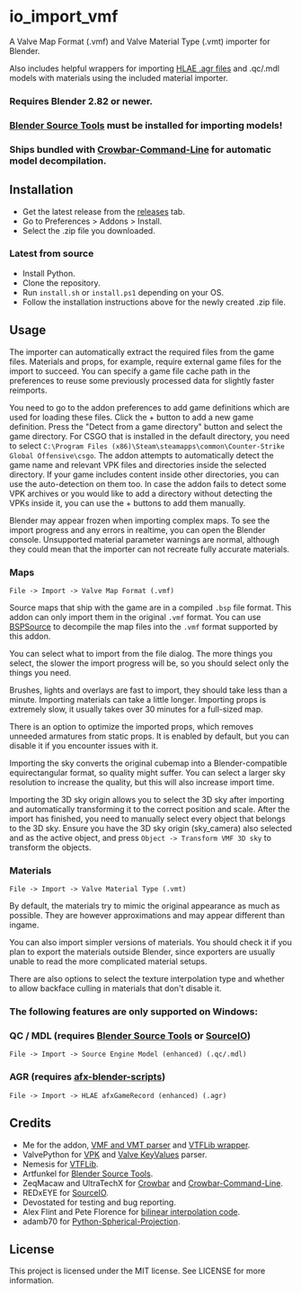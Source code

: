 # io_import_vmf

A Valve Map Format (.vmf) and Valve Material Type (.vmt) importer for Blender.

Also includes helpful wrappers for importing [HLAE .agr files](https://www.advancedfx.org/) and .qc/.mdl models with materials using the included material importer.

### Requires Blender 2.82 or newer.

### [Blender Source Tools](https://steamreview.org/BlenderSourceTools/) must be installed for importing models!

### Ships bundled with [Crowbar-Command-Line](https://github.com/UltraTechX/Crowbar-Command-Line) for automatic model decompilation.

## Installation
- Get the latest release from the [releases](https://github.com/lasa01/io_import_vmf/releases) tab.
- Go to Preferences > Addons > Install.
- Select the .zip file you downloaded.

### Latest from source
- Install Python.
- Clone the repository.
- Run `install.sh` or `install.ps1` depending on your OS.
- Follow the installation instructions above for the newly created .zip file.

## Usage

The importer can automatically extract the required files from the game files.
Materials and props, for example, require external game files for the import to succeed.
You can specify a game file cache path in the preferences to reuse some previously processed data for slightly faster reimports.

You need to go to the addon preferences to add game definitions which are used for loading these files.
Click the + button to add a new game definition. Press the "Detect from a game directory" button and select the game directory.
For CSGO that is installed in the default directory, you need to select `C:\Program Files (x86)\Steam\steamapps\common\Counter-Strike Global Offensive\csgo`.
The addon attempts to automatically detect the game name and relevant VPK files and directories inside the selected directory.
If your game includes content inside other directories, you can use the auto-detection on them too.
In case the addon fails to detect some VPK archives or you would like to add a directory without detecting the VPKs inside it,
you can use the + buttons to add them manually.

Blender may appear frozen when importing complex maps. To see the import progress and any errors in realtime, you can open the Blender console.
Unsupported material parameter warnings are normal, although they could mean that the importer can not recreate fully accurate materials.

### Maps
`File -> Import -> Valve Map Format (.vmf)`

Source maps that ship with the game are in a compiled `.bsp` file format.
This addon can only import them in the original `.vmf` format.
You can use [BSPSource](https://github.com/ata4/bspsrc) to decompile the map files into the `.vmf` format supported by this addon.

You can select what to import from the file dialog.
The more things you select, the slower the import progress will be, so you should select only the things you need.

Brushes, lights and overlays are fast to import, they should take less than a minute.
Importing materials can take a little longer. Importing props is extremely slow, it usually takes over 30 minutes for a full-sized map.

There is an option to optimize the imported props, which removes unneeded armatures from static props.
It is enabled by default, but you can disable it if you encounter issues with it.

Importing the sky converts the original cubemap into a Blender-compatible equirectangular format, so quality might suffer.
You can select a larger sky resolution to increase the quality, but this will also increase import time.

Importing the 3D sky origin allows you to select the 3D sky after importing and automatically transforming it to the correct position and scale.
After the import has finished, you need to manually select every object that belongs to the 3D sky.
Ensure you have the 3D sky origin (sky_camera) also selected and as the active object, and press `Object -> Transform VMF 3D sky` to transform the objects.

### Materials
`File -> Import -> Valve Material Type (.vmt)`

By default, the materials try to mimic the original appearance as much as possible.
They are however approximations and may appear different than ingame.

You can also import simpler versions of materials.
You should check it if you plan to export the materials outside Blender, since exporters are usually unable to read the more complicated material setups.

There are also options to select the texture interpolation type
and whether to allow backface culling in materials that don't disable it.

### **The following features are only supported on Windows:**

### QC / MDL (requires [Blender Source Tools](https://steamreview.org/BlenderSourceTools/) or [SourceIO](https://github.com/REDxEYE/SourceIO))
`File -> Import -> Source Engine Model (enhanced) (.qc/.mdl)`

### AGR (requires [afx-blender-scripts](https://github.com/advancedfx/afx-blender-scripts))
`File -> Import -> HLAE afxGameRecord (enhanced) (.agr)`

## Credits
- Me for the addon, [VMF and VMT parser](https://github.com/lasa01/vmfpy) and [VTFLib wrapper](https://github.com/lasa01/pyvtflib).
- ValvePython for [VPK](https://github.com/ValvePython/vpk) and [Valve KeyValues](https://github.com/ValvePython/vdf) parser.
- Nemesis for [VTFLib](http://nemesis.thewavelength.net/index.php?p=40).
- Artfunkel for [Blender Source Tools](http://steamreview.org/BlenderSourceTools/).
- ZeqMacaw and UltraTechX for [Crowbar](https://steamcommunity.com/groups/CrowbarTool) and [Crowbar-Command-Line](https://github.com/UltraTechX/Crowbar-Command-Line).
- REDxEYE for [SourceIO](https://github.com/REDxEYE/SourceIO).
- Devostated for testing and bug reporting.
- Alex Flint and Pete Florence for [bilinear interpolation code](https://stackoverflow.com/a/12729229).
- adamb70 for [Python-Spherical-Projection](https://github.com/adamb70/Python-Spherical-Projection).

## License
This project is licensed under the MIT license. See LICENSE for more information.
